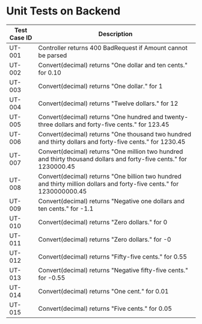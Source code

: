 # Unit Tests on Backend
|Test Case ID|Description|
|------------|-----------|
|UT-001|Controller returns 400 BadRequest if Amount cannot be parsed|
|UT-002|Convert(decimal) returns "One dollar and ten cents." for 0.10|
|UT-003|Convert(decimal) returns "One dollar." for 1|
|UT-004|Convert(decimal) returns "Twelve dollars." for 12|
|UT-005|Convert(decimal) returns "One hundred and twenty-three dollars and forty-five cents." for 123.45|
|UT-006|Convert(decimal) returns "One thousand two hundred and thirty dollars and forty-five cents." for 1230.45|
|UT-007|Convert(decimal) returns "One million two hundred and thirty thousand dollars and forty-five cents." for 1230000.45|
|UT-008|Convert(decimal) returns "One billion two hundred and thirty million dollars and forty-five cents." for 1230000000.45|
|UT-009|Convert(decimal) returns "Negative one dollars and ten cents." for -1.1|
|UT-010|Convert(decimal) returns "Zero dollars." for 0|
|UT-011|Convert(decimal) returns "Zero dollars." for -0|
|UT-012|Convert(decimal) returns "Fifty-five cents." for 0.55|
|UT-013|Convert(decimal) returns "Negative fifty-five cents." for -0.55|
|UT-014|Convert(decimal) returns "One cent." for 0.01|
|UT-015|Convert(decimal) returns "Five cents." for 0.05|
